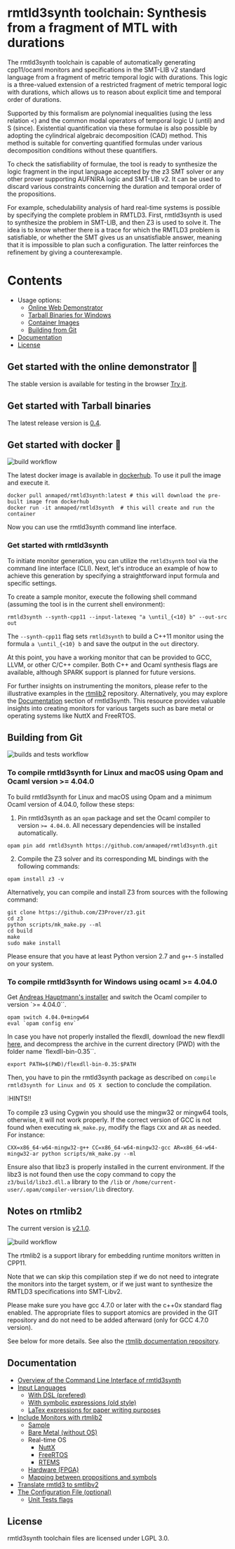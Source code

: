 
rmtld3synth toolchain: Synthesis from a fragment of MTL with durations
======================================================================

The rmtld3synth toolchain is capable of automatically generating cpp11/ocaml monitors and specifications in the SMT-LIB v2 standard language from a fragment of metric temporal logic with durations. This logic is a three-valued extension of a restricted fragment of metric temporal logic with durations, which allows us to reason about explicit time and temporal order of durations.

Supported by this formalism are polynomial inequalities (using the less relation <) and the common modal operators of temporal logic U (until) and S (since). 
Existential quantification via these formulae is also possible by adopting the cylindrical algebraic decomposition (CAD) method. This method is suitable for converting quantified formulas under various decomposition conditions without these quantifiers.

To check the satisfiability of formulae, the tool is ready to synthesize the logic fragment in the input language accepted by the z3 SMT solver or any other prover supporting AUFNIRA logic and SMT-LIB v2. It can be used to discard various constraints concerning the duration and temporal order of the propositions.

For example, schedulability analysis of hard real-time systems is possible by specifying the complete problem in RMTLD3. First, rmtld3synth is used to synthesize the problem in SMT-LIB, and then Z3 is used to solve it. The idea is to know whether there is a trace for which the RMTLD3 problem is satisfiable, or whether the SMT gives us an unsatisfiable answer, meaning that it is impossible to plan such a configuration. The latter reinforces the refinement by giving a counterexample.

# Contents

- Usage options:
  - [Online Web Demonstrator](#get-started-with-the-online-demonstrator-camel)
  - [Tarball Binaries for Windows](#get-started-with-tarball-binaries)
  - [Container Images](#get-started-with-docker-whale)
  - [Building from Git](#building-from-git)
- [Documentation](#documentation)
- [License](#license)

## Get started with the online demonstrator :camel:

The stable version is available for testing in the browser [Try it](https://anmaped.github.io/rmtld3synth).

## Get started with Tarball binaries

The latest release version is [0.4](../../releases).

## Get started with docker :whale:

![build workflow](https://github.com/anmaped/rmtld3synth/actions/workflows/build-and-send-images.yml/badge.svg)


The latest docker image is available in [dockerhub](https://hub.docker.com/r/anmaped/rmtld3synth). To use it pull the image and execute it.
```shell
docker pull anmaped/rmtld3synth:latest # this will download the pre-built image from dockerhub
docker run -it anmaped/rmtld3synth  # this will create and run the container
```

Now you can use the rmtld3synth command line interface.

### Get started with rmtld3synth

To initiate monitor generation, you can utilize the `rmtld3synth` tool via the command line interface (CLI). Next, let's introduce an example of how to achieve this generation by specifying a straightforward input formula and specific settings.

 To create a sample monitor, execute the following shell command (assuming the tool is in the current shell environment):

```shell
rmtld3synth --synth-cpp11 --input-latexeq "a \until_{<10} b" --out-src out
```

The `--synth-cpp11` flag sets `rmtld3synth` to build a C++11 monitor using the formula `a \until_{<10} b` and save the output in the `out` directory.

At this point, you have a working monitor that can be provided to GCC, LLVM, or other C/C++ compiler. Both C++ and Ocaml synthesis flags are available, although SPARK support is planned for future versions.

For further insights on instrumenting the monitors, please refer to the illustrative examples in the [rtmlib2](https://github.com/anmaped/rtmlib/tree/master/examples) repository.
Alternatively, you may explore the [Documentation](#documentation) section of rmtld3synth. This resource provides valuable insights into creating monitors for various targets such as bare metal or operating systems like NuttX and FreeRTOS.


## Building from Git

![builds and tests workflow](https://github.com/anmaped/rmtld3synth/actions/workflows/builds-and-tests.yml/badge.svg)


### To compile rmtld3synth for Linux and macOS using Opam and Ocaml version >= 4.04.0

To build rmtld3synth for Linux and macOS using Opam and a minimum Ocaml version of 4.04.0, follow these steps:

1. Pin rmtld3synth as an `opam` package and set the Ocaml compiler to version `>= 4.04.0`. All necessary dependencies will be installed automatically.

```shell
opam pin add rmtld3synth https://github.com/anmaped/rmtld3synth.git
```

2. Compile the Z3 solver and its corresponding ML bindings with the following commands:

```shell
opam install z3 -v
```

Alternatively, you can compile and install Z3 from sources with the following command:

```shell
git clone https://github.com/Z3Prover/z3.git
cd z3
python scripts/mk_make.py --ml
cd build
make
sudo make install
```

Please ensure that you have at least Python version 2.7 and `g++-5` installed on your system.


### To compile rmtld3synth for Windows using ocaml >= 4.04.0

Get [Andreas Hauptmann's installer](https://fdopen.github.io/opam-repository-mingw/installation/) and switch the Ocaml compiler to version `>= 4.04.0``.

```shell
opam switch 4.04.0+mingw64
eval `opam config env`
```

In case you have not properly installed the flexdll, download the new flexdll [here](http://alain.frisch.fr/flexdll/flexdll-bin-0.35.zip), and decompress the archive in the current directory (PWD) with the folder name `flexdll-bin-0.35``.

```shell
export PATH=$(PWD)/flexdll-bin-0.35:$PATH
```

Then, you have to pin the rmtld3synth package as described on `compile rmtld3synth for Linux and OS X ` section to conclude the compilation.

:grey_exclamation:HINTS!!

To compile z3 using Cygwin you should use the mingw32 or mingw64 tools, otherwise, it will not work properly.
If the correct version of GCC is not found when executing `mk_make.py`, modify the flags `CXX` and `AR` as needed. For instance:

```shell
CXX=x86_64-w64-mingw32-g++ CC=x86_64-w64-mingw32-gcc AR=x86_64-w64-mingw32-ar python scripts/mk_make.py --ml
```

Ensure also that libz3 is properly installed in the current environment.
If the libz3 is not found then use the copy command to copy the `z3/build/libz3.dll.a` library to the `/lib` or `/home/current-user/.opam/compiler-version/lib` directory.

## Notes on rtmlib2

The current version is [v2.1.0](https://github.com/anmaped/rtmlib/tags).

![build workflow](https://github.com/anmaped/rtmlib/actions/workflows/build-and-send-images.yml/badge.svg)

The rtmlib2 is a support library for embedding runtime monitors written in CPP11.

Note that we can skip this compilation step if we do not need to integrate the monitors into the target system, or if we just want to synthesize the RMTLD3 specifications into SMT-Libv2.

Please make sure you have gcc 4.7.0 or later with the c++0x standard flag enabled. The appropriate files to support atomics are provided in the GIT repository and do not need to be added afterward (only for GCC 4.7.0 version).

See below for more details. See also the [rtmlib documentation repository](https://anmaped.github.io/rtmlib/doc/).


## Documentation

- [Overview of the Command Line Interface of rmtld3synth](doc/general.md#overview-of-the-command-line-interface-of-rmtld3synth)
- [Input Languages](doc/general.md#input-languages)
  - [With DSL (prefered)](doc/input-languages.md#with-dsl-prefered)
  - [With symbolic expressions (old style)](doc/input-languages.md#with-symbolic-expressions-old-style)
  - [LaTex expressions for paper writing purposes](doc/input-languages.md#latex-expressions-for-paper-writing-purposes)
- [Include Monitors with rtmlib2](doc/general.md#include-monitors-with-rtmlib2)
  - [Sample](doc/general.md#sample-runs-on-all-architectures-supported-by-rtmlib2)
  - [Bare Metal (without OS)](doc/general.md#bare-metal-without-os)
  - Real-time OS
    - [NuttX](doc/general.md#nuttx-os)
    - [FreeRTOS](doc/general.md#freertos)
    - [RTEMS](doc/general.md#rtems)
  - [Hardware (FPGA)](doc/general.md#hardware-fpga)
  - [Mapping between propositions and symbols](doc/general.md#to-show-the-mapping-between-the-propositions-and-the-symbols)
- [Translate rmtld3 to smtlibv2](doc/general.md#translate-rmtld3-to-smtlibv2)
- [The Configuration File (optional)](doc/general.md#configuration-file-optional)
  - [Unit Tests flags](doc/general.md#unit-tests-flags)


## License

rmtld3synth toolchain files are licensed under LGPL 3.0.